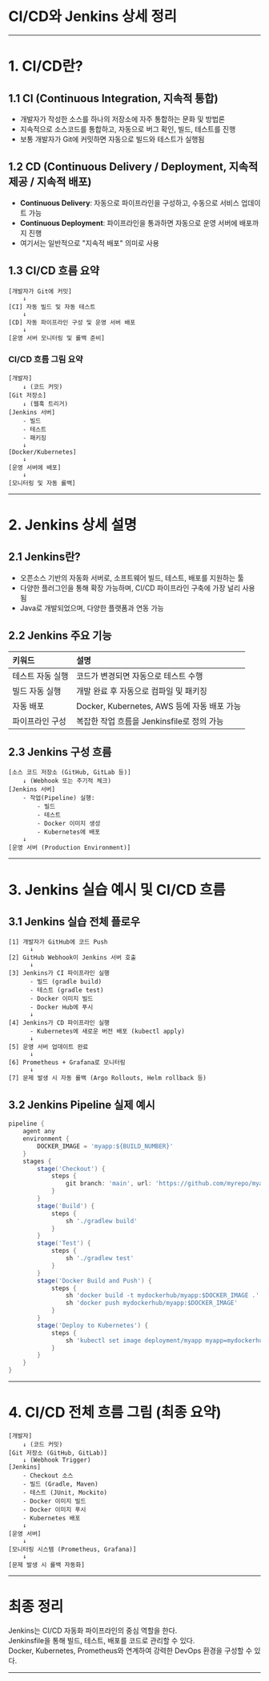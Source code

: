 
# CI/CD와 Jenkins 상세 정리

---

# 1. CI/CD란?

## 1.1 CI (Continuous Integration, 지속적 통합)

- 개발자가 작성한 소스를 하나의 저장소에 자주 통합하는 문화 및 방법론
- 지속적으로 소스코드를 통합하고, 자동으로 버그 확인, 빌드, 테스트를 진행
- 보통 개발자가 Git에 커밋하면 자동으로 빌드와 테스트가 실행됨

## 1.2 CD (Continuous Delivery / Deployment, 지속적 제공 / 지속적 배포)

- **Continuous Delivery**: 자동으로 파이프라인을 구성하고, 수동으로 서비스 업데이트 가능
- **Continuous Deployment**: 파이프라인을 통과하면 자동으로 운영 서버에 배포까지 진행
- 여기서는 일반적으로 "지속적 배포" 의미로 사용

## 1.3 CI/CD 흐름 요약

```
[개발자가 Git에 커밋]
    ↓
[CI] 자동 빌드 및 자동 테스트
    ↓
[CD] 자동 파이프라인 구성 및 운영 서버 배포
    ↓
[운영 서버 모니터링 및 롤백 준비]
```

### CI/CD 흐름 그림 요약

```
[개발자]
    ↓ (코드 커밋)
[Git 저장소]
    ↓ (웹훅 트리거)
[Jenkins 서버]
    - 빌드
    - 테스트
    - 패키징
    ↓
[Docker/Kubernetes]
    ↓
[운영 서버에 배포]
    ↓
[모니터링 및 자동 롤백]
```

---

# 2. Jenkins 상세 설명

## 2.1 Jenkins란?

- 오픈소스 기반의 자동화 서버로, 소프트웨어 빌드, 테스트, 배포를 지원하는 툴
- 다양한 플러그인을 통해 확장 가능하며, CI/CD 파이프라인 구축에 가장 널리 사용됨
- Java로 개발되었으며, 다양한 플랫폼과 연동 가능

## 2.2 Jenkins 주요 기능

| 키워드 | 설명 |
|:---|:---|
| 테스트 자동 실행 | 코드가 변경되면 자동으로 테스트 수행 |
| 빌드 자동 실행 | 개발 완료 후 자동으로 컴파일 및 패키징 |
| 자동 배포 | Docker, Kubernetes, AWS 등에 자동 배포 가능 |
| 파이프라인 구성 | 복잡한 작업 흐름을 Jenkinsfile로 정의 가능 |

## 2.3 Jenkins 구성 흐름

```
[소스 코드 저장소 (GitHub, GitLab 등)]
    ↓ (Webhook 또는 주기적 체크)
[Jenkins 서버]
    - 작업(Pipeline) 실행:
        - 빌드
        - 테스트
        - Docker 이미지 생성
        - Kubernetes에 배포
    ↓
[운영 서버 (Production Environment)]
```

---

# 3. Jenkins 실습 예시 및 CI/CD 흐름

## 3.1 Jenkins 실습 전체 플로우

```
[1] 개발자가 GitHub에 코드 Push
      ↓
[2] GitHub Webhook이 Jenkins 서버 호출
      ↓
[3] Jenkins가 CI 파이프라인 실행
      - 빌드 (gradle build)
      - 테스트 (gradle test)
      - Docker 이미지 빌드
      - Docker Hub에 푸시
      ↓
[4] Jenkins가 CD 파이프라인 실행
      - Kubernetes에 새로운 버전 배포 (kubectl apply)
      ↓
[5] 운영 서버 업데이트 완료
      ↓
[6] Prometheus + Grafana로 모니터링
      ↓
[7] 문제 발생 시 자동 롤백 (Argo Rollouts, Helm rollback 등)
```

## 3.2 Jenkins Pipeline 실제 예시

```groovy
pipeline {
    agent any
    environment {
        DOCKER_IMAGE = 'myapp:${BUILD_NUMBER}'
    }
    stages {
        stage('Checkout') {
            steps {
                git branch: 'main', url: 'https://github.com/myrepo/myapp.git'
            }
        }
        stage('Build') {
            steps {
                sh './gradlew build'
            }
        }
        stage('Test') {
            steps {
                sh './gradlew test'
            }
        }
        stage('Docker Build and Push') {
            steps {
                sh 'docker build -t mydockerhub/myapp:$DOCKER_IMAGE .'
                sh 'docker push mydockerhub/myapp:$DOCKER_IMAGE'
            }
        }
        stage('Deploy to Kubernetes') {
            steps {
                sh 'kubectl set image deployment/myapp myapp=mydockerhub/myapp:$DOCKER_IMAGE'
            }
        }
    }
}
```

---

# 4. CI/CD 전체 흐름 그림 (최종 요약)

```
[개발자]
    ↓ (코드 커밋)
[Git 저장소 (GitHub, GitLab)]
    ↓ (Webhook Trigger)
[Jenkins]
    - Checkout 소스
    - 빌드 (Gradle, Maven)
    - 테스트 (JUnit, Mockito)
    - Docker 이미지 빌드
    - Docker 이미지 푸시
    - Kubernetes 배포
    ↓
[운영 서버]
    ↓
[모니터링 시스템 (Prometheus, Grafana)]
    ↓
[문제 발생 시 롤백 자동화]
```

---

#  최종 정리

 Jenkins는 CI/CD 자동화 파이프라인의 중심 역할을 한다.  
 Jenkinsfile을 통해 빌드, 테스트, 배포를 코드로 관리할 수 있다.  
 Docker, Kubernetes, Prometheus와 연계하여 강력한 DevOps 환경을 구성할 수 있다.

---



